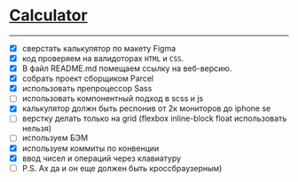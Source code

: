 # [Calculator](https://g5-freemen.github.io/Calculator/dist/)

***

- [x] cверстать калькулятор по макету Figma
- [x] код проверяем на валидоторах ```HTML``` и ```CSS```.
- [x] В файл README.md помещаем ссылку на веб-версию.
- [x] собрать проект сборщиком Parcel
- [x] использовать препроцессор Sass
- [ ] использовать компонентный подход в scss и js
- [x] калькулятор должн быть респонив от 2к мониторов до iphone se
- [ ] верстку делать только на grid (flexbox inline-block float использовать нельзя)
- [ ] используем БЭМ
- [x] используем коммиты по конвенции
- [x] ввод чисел и операций через клавиатуру
- [ ] P.S. Ах да и он еще должен быть кроссбраузерным)
